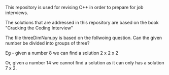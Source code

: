 This repository is used for revising C++ in order to prepare for job interviews.

The solutions that are addressed in this repository are based on the book "Cracking the Coding Interview"


The file threeDimNum.py is based on the follwoing question.
Can the given number be divided into groups of three?

Eg -  given a number 8
we can find a solution 2 x 2 x 2

Or, given a number 14
we cannot find a solution as it can only has a solution 7 x 2.

